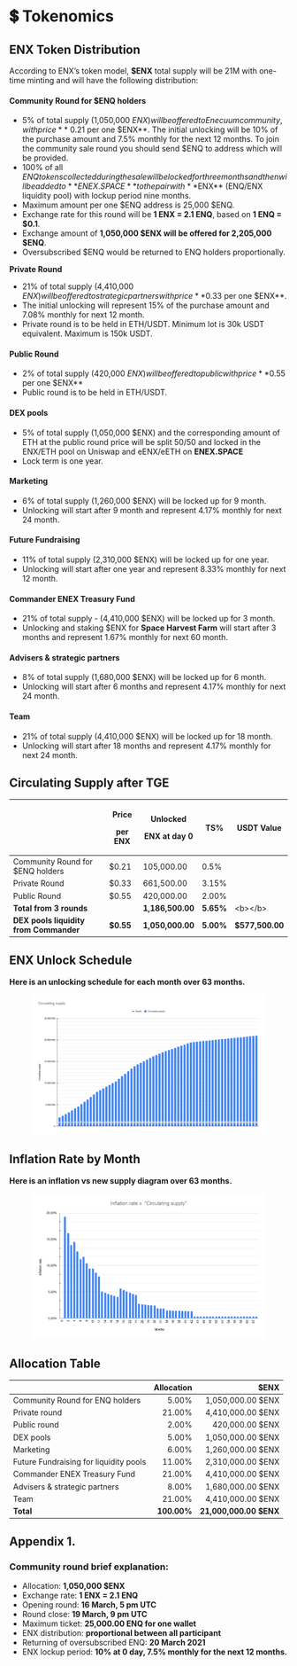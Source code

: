 # 💲 Tokenomics

## ENX Token Distribution <a href="#aaa7" id="aaa7"></a>

According to ENX’s token model, **$ENX** total supply will be 21M with one-time minting and will have the following distribution:

#### Community Round for $ENQ holders

* 5% of total supply (1,050,000 $ENX) will be offered to Enecuum community, with price **$ 0.21 per one $ENX**. The initial unlocking will be 10% of the purchase amount and 7.5% monthly for the next 12 months. To join the community sale round you should send $ENQ to address which will be provided.
* 100% of all $ENQ tokens collected during the sale will be locked for three months and then will be added to **ENEX.SPACE** to the pair with **$ENX** (ENQ/ENX liquidity pool) with lockup period nine months.
* Maximum amount per one $ENQ address is 25,000 $ENQ.
* Exchange rate for this round will be **1 ENX = 2.1 ENQ**, based on **1 ENQ = $0.1**.
* Exchange amount of **1,050,000 $ENX will be offered for 2,205,000 $ENQ**.
* Oversubscribed $ENQ would be returned to ENQ holders proportionally.

**Private Round**

* 21% of total supply (4,410,000 $ENX) will be offered to strategic partners with price **$0.33 per one $ENX**.
* The initial unlocking will represent 15% of the purchase amount and 7.08% monthly for next 12 month.
* Private round is to be held in ETH/USDT. Minimum lot is 30k USDT equivalent. Maximum is 150k USDT.

#### Public Round

* 2% of total supply (420,000 $ENX) will be offered to public with price **$0.55 per one $ENX**
* Public round is to be held in ETH/USDT.

#### DEX pools

* 5% of total supply (1,050,000 $ENX) and the corresponding amount of ETH at the public round price will be split 50/50 and locked in the ENX/ETH pool on Uniswap and eENX/eETH on **ENEX.SPACE**
* Lock term is one year.

#### Marketing

* 6% of total supply (1,260,000 $ENX) will be locked up for 9 month.
* Unlocking will start after 9 month and represent 4.17% monthly for next 24 month.

#### Future Fundraising

* 11% of total supply (2,310,000 $ENX) will be locked up for one year.
* Unlocking will start after one year and represent 8.33% monthly for next 12 month.

#### Commander ENEX Treasury Fund

* 21% of total supply - (4,410,000 $ENX) will be locked up for 3 month.
* Unlocking and staking $ENX for **Space Harvest Farm** will start after 3 months and represent 1.67% monthly for next 60 month.

#### Advisers & strategic partners

* 8% of total supply (1,680,000 $ENX) will be locked up for 6 month.
* Unlocking will start after 6 months and represent 4.17% monthly for next 24 month.

#### Team

* 21% of total supply (4,410,000 $ENX) will be locked up for 18 month.
* Unlocking will start after 18 months and represent 4.17% monthly for next 24 month.

## Circulating Supply after TGE

|                                        | <p>Price</p><p>per ENX</p> | <p>Unlocked</p><p>ENX at day 0</p> | TS%       | USDT Value      |
| -------------------------------------- | -------------------------- | ---------------------------------- | --------- | --------------- |
| Community Round for $ENQ holders       | $0.21                      | 105,000.00                         | 0.5%      |                 |
| Private Round                          | $0.33                      | 661,500.00                         | 3.15%     |                 |
| Public Round                           | $0.55                      | 420,000.00                         | 2.00%     |                 |
| **Total from 3 rounds**                |                            | **1,186,500.00**                   | **5.65%** | \<b>\</b>       |
| **DEX pools liquidity from Commander** | **$0.55**                  | **1,050,000.00**                   | **5.00%** | **$577,500.00** |

## **ENX Unlock Schedule** <a href="#68b3" id="68b3"></a>

**Here is an unlocking schedule for each month over 63 months.**

<figure><img src=".gitbook/assets/image (18).png" alt=""><figcaption></figcaption></figure>

## **Inflation Rate by Month**

**Here is an inflation vs new supply diagram over 63 months.**

<figure><img src=".gitbook/assets/image (2) (1).png" alt=""><figcaption></figcaption></figure>

## **Allocation Table**

|                                        |  Allocation |                   $ENX |
| -------------------------------------- | ----------: | ---------------------: |
| Community Round for ENQ holders        |       5.00% |      1,050,000.00 $ENX |
| Private round                          |      21.00% |      4,410,000.00 $ENX |
| Public round                           |       2.00% |        420,000.00 $ENX |
| DEX pools                              |       5.00% |      1,050,000.00 $ENX |
| Marketing                              |       6.00% |      1,260,000.00 $ENX |
| Future Fundraising for liquidity pools |      11.00% |      2,310,000.00 $ENX |
| Commander ENEX Treasury Fund           |      21.00% |      4,410,000.00 $ENX |
| Advisers & strategic partners          |       8.00% |      1,680,000.00 $ENX |
| Team                                   |      21.00% |      4,410,000.00 $ENX |
| **Total**                              | **100.00%** | **21,000,000.00 $ENX** |

## Appendix 1.

### Community round brief explanation:

* Allocation: **1,050,000 $ENX**
* Exchange rate: **1 ENX = 2.1 ENQ**
* Opening round: **16 March, 5 pm UTC**
* Round close: **19 March, 9 pm UTC**
* Maximum ticket: **25,000.00 ENQ for one wallet**
* ENX distribution: **proportional between all participant**
* Returning of oversubscribed ENQ: **20 March 2021**
* ENX lockup period: **10% at 0 day, 7.5% monthly for the next 12 months.**
